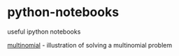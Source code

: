 python-notebooks
================

useful ipython notebooks

[multinomial](http://nbviewer.ipython.org/urls/raw.github.com/supernifty/python-notebooks/master/multinomial.ipynb) - illustration of solving a multinomial problem
